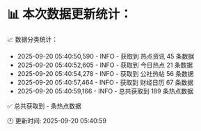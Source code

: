 📊 本次数据更新统计：
==========================

📈 数据分类统计：
- 2025-09-20 05:40:50,590 - INFO - 获取到 热点资讯 45 条数据
- 2025-09-20 05:40:52,605 - INFO - 获取到 今日热点 21 条数据
- 2025-09-20 05:40:54,278 - INFO - 获取到 公社热帖 56 条数据
- 2025-09-20 05:40:57,464 - INFO - 获取到 财经日历 67 条数据
- 2025-09-20 05:40:59,166 - INFO - 总共获取到 189 条热点数据

✅ 总共获取到 - 条热点数据

🕐 更新时间: 2025-09-20 05:40:59
